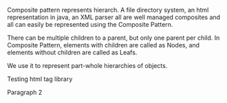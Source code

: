 Composite pattern represents hierarch.
A file directory system, an html representation in java, an XML
parser all are well managed composites and all can easily be represented using the Composite Pattern.

There can be multiple children to
a parent, but only one parent per child. In Composite Pattern, elements with children are called as Nodes, and elements
without
children are called as Leafs.

We use it to represent part-whole hierarchies of objects.

<html>
<body>
<p>Testing html tag library</p>
<p>Paragraph 2</p>
</body>
</html>